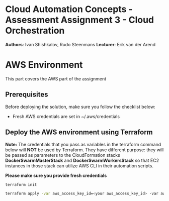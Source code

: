 # Cloud Automation Concepts - Assessment Assignment 3 - Cloud Orchestration

**Authors**: Ivan Shishkalov, Rudo Steenmans
**Lecturer**: Erik van der Arend

# AWS Environment
This part covers the AWS part of the assignment

## Prerequisites
Before deploying the solution, make sure you follow the checklist below:
- Fresh AWS credentials are set in ~/.aws/credentials


## Deploy the AWS environment using Terraform

**Note:** The credentials that you pass as variables in the terraform command below will **NOT** be used by Terraform. They have different purpose: they will be passed as parameters to the CloudFormation stacks **DockerSwarmMasterStack** and **DockerSwarmWorkersStack** so that EC2 instances in those stack can utilize AWS CLI in their automation scripts.

**Please make sure you provide fresh credentials**

```bash
terraform init
```

```bash
terraform apply -var aws_access_key_id=<your aws_access_key_id> -var aws_secret_access_key=<your aws_secret_access_key> -var aws_session_token=<your aws_session_token>
```




